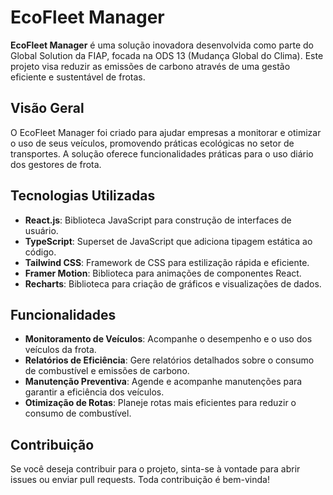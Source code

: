 <strong><h1>EcoFleet Manager</h1></strong>
<p><strong>EcoFleet Manager</strong> é uma solução inovadora desenvolvida como parte do Global Solution da FIAP, focada na ODS 13 (Mudança Global do Clima). Este projeto visa reduzir as emissões de carbono através de uma gestão eficiente e sustentável de frotas.</p>
    
  <h2>Visão Geral</h2>
    <p>O EcoFleet Manager foi criado para ajudar empresas a monitorar e otimizar o uso de seus veículos, promovendo práticas ecológicas no setor de transportes. A solução oferece funcionalidades práticas para o uso diário dos gestores de frota.</p>

  <h2>Tecnologias Utilizadas</h2>
    <ul>
        <li><strong>React.js</strong>: Biblioteca JavaScript para construção de interfaces de usuário.</li>
        <li><strong>TypeScript</strong>: Superset de JavaScript que adiciona tipagem estática ao código.</li>
        <li><strong>Tailwind CSS</strong>: Framework de CSS para estilização rápida e eficiente.</li>
        <li><strong>Framer Motion</strong>: Biblioteca para animações de componentes React.</li>
        <li><strong>Recharts</strong>: Biblioteca para criação de gráficos e visualizações de dados.</li>
    </ul>

  <h2>Funcionalidades</h2>
    <ul>
        <li><strong>Monitoramento de Veículos</strong>: Acompanhe o desempenho e o uso dos veículos da frota.</li>
        <li><strong>Relatórios de Eficiência</strong>: Gere relatórios detalhados sobre o consumo de combustível e emissões de carbono.</li>
        <li><strong>Manutenção Preventiva</strong>: Agende e acompanhe manutenções para garantir a eficiência dos veículos.</li>
        <li><strong>Otimização de Rotas</strong>: Planeje rotas mais eficientes para reduzir o consumo de combustível.</li>
    </ul>

  <h2>Contribuição</h2>
    <p>Se você deseja contribuir para o projeto, sinta-se à vontade para abrir issues ou enviar pull requests. Toda contribuição é bem-vinda!</p>
